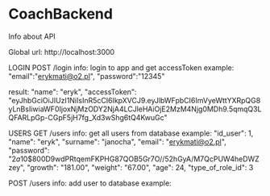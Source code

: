# CoachBackend
Info about API 

Global url: http://localhost:3000

LOGIN
POST
/login
info: login to app and get accessToken
example:
        "email":"erykmati@o2.pl",
        "password":"12345"
       
result:
        "name": "eryk",
        "accessToken": "eyJhbGciOiJIUzI1NiIsInR5cCI6IkpXVCJ9.eyJlbWFpbCI6ImVyeWttYXRpQG8yLnBsIiwiaWF0IjoxNjMzODY2NjA4LCJleHAiOjE2MzM4Njg0MDh9.5qmqQ3LQFARLpGp-CGpF5jH7fg_Xd3wShg6tQ4KwuGc"

USERS
GET
/users
info: get all users from database
example:
        "id_user": 1,
        "name": "eryk",
        "surname": "janocha",
        "email": "erykmati@o2.pl",
        "password": "$2a$10$800D9wdPRtqemFKPHG87QOB5Gr7O//52hGyA/M7QcPUW4heDWZzey",
        "growth": "181.00",
        "weight": "67.00",
        "age": 24,
        "type_of_role_id": 3
        
POST
/users
info: add user to database
example:
        
